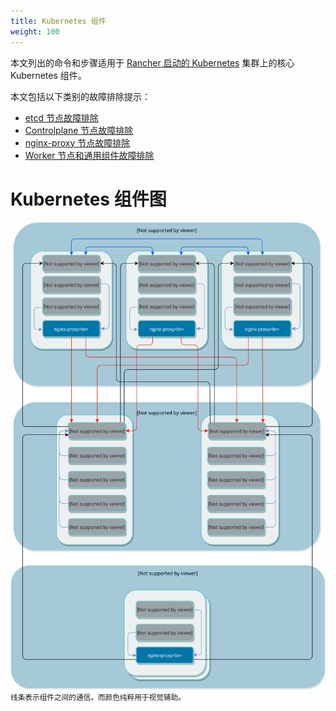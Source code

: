 ```yaml
---
title: Kubernetes 组件
weight: 100
---
```


本文列出的命令和步骤适用于 [Rancher 启动的 Kubernetes](launch-kubernetes-with-rancher.md) 集群上的核心 Kubernetes 组件。

本文包括以下类别的故障排除提示：

- [etcd 节点故障排除](../troubleshooting/kubernetes-components/troubleshooting-etcd-nodes.md)
- [Controlplane 节点故障排除](../troubleshooting/kubernetes-components/troubleshooting-controlplane-nodes.md)
- [nginx-proxy 节点故障排除](../troubleshooting/kubernetes-components/troubleshooting-nginx-proxy.md)
- [Worker 节点和通用组件故障排除](../troubleshooting/kubernetes-components/troubleshooting-worker-nodes-and-generic-components.md)

# Kubernetes 组件图

![集群图](/img/clusterdiagram.svg)<br/>
<sup>线条表示组件之间的通信。而颜色纯粹用于视觉辅助。</sup>